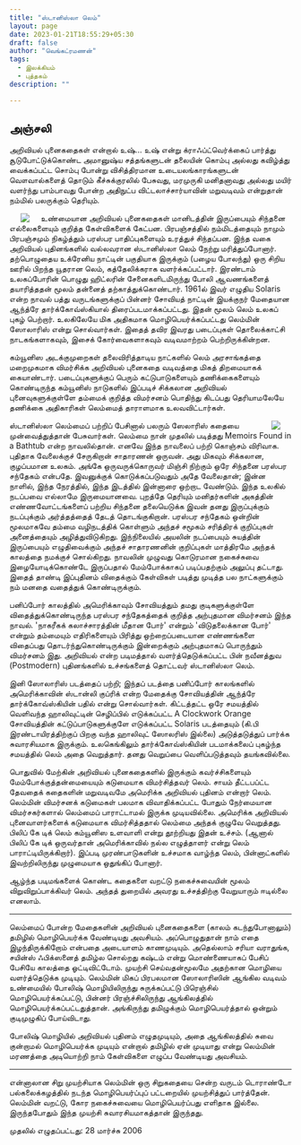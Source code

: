 ```yaml
---
title: "ஸ்டானிஸ்லா லெம்"
layout: page
date: 2023-01-21T18:55:29+05:30
draft: false
author: "வெங்கட்ரமணன்"
tags:
  - இலக்கியம்
  - புத்தகம்
description: ""

---
```


## அஞ்சலி

அறிவியல் புனைகதைகள் என்றால்   உஷ்... உஷ் என்று க்ராஃப்ட்வெர்க்கைப் பார்த்து சூடுபோட்டுக்கொண்ட அமானுஷ்ய சத்தங்களுடன் தலையின் கொம்பு அல்லது கவிழ்த்து வைக்கப்பட்ட சொம்பு போன்று விசித்திரமான உடையலங்காரங்களுடன் வௌவால்களைத் தொடும் கீச்சுக்குரலில் பேசுவது,  மரமுருகி மனிதனாவது அல்லது மயிர் வளர்ந்து பாம்பாவது போன்ற அதிநுட்ப விட்டலாச்சார்யாவின் மறுவடிவம் என்றுதான் நம்மில் பலருக்கும் தெரியும். 

<img clear="none" align="left" hspace="20" src="/images/lem_stanislaw.png"> உண்மையான அறிவியல் புனைகதைகள் மானிடத்தின் இருப்பையும் சிந்தனை எல்லைகளையும் குறித்த கேள்விகளைக் கேட்பன.   பிரபஞ்சத்தில் நம்மிடத்தையும் நாமும் பிரபஞ்சமும் நிகழ்த்தும் பரஸ்பர பாதிப்புகளையும் உரத்துச் சிந்தப்பன.   இந்த வகை அறிவியல் புதினங்களில் வல்லவரான ஸ்டானிஸ்லா லெம் நேற்று மரித்துப்போனார்.    தற்பொழுதைய உக்ரேனிய நாட்டின் பகுதியாக இருக்கும் (பழைய போலந்து)  ஒரு சிறிய ஊரில் பிறந்த யூதரான லெம், கத்தேலிக்கராக வளர்க்கப்பட்டார்.  இரண்டாம் உலகப்போரின் பொழுது ஹிட்லரின் சேனைகளிடமிருந்து  போலி ஆவணங்களைத் தயாரித்ததன் மூலம் தன்னைத் தற்காத்துக்கொண்டார்.    1961ல் இவர் எழுதிய Solaris  என்ற நாவல்  பத்து வருடங்களுக்குப் பின்னர் சோவியத் நாட்டின் இயக்குநர் மேதையான  ஆந்த்ரே தார்க்கோவ்ஸ்கியால் திரைப்படமாக்கப்பட்டது.  இதன் மூலம் லெம் உலகப் புகழ் பெற்றார்.   உலகிலேயே மிக அதிகமாக மொழிபெயர்க்கப்பட்டது லெம்மின் ஸோலாரிஸ் என்று சொல்வார்கள்.  இதைத் தவிர இவரது படைப்புகள் தொலைக்காட்சி நாடகங்களாகவும், இசைக் கோர்வைகளாகவும் வடிவமாற்றம் பெற்றிருக்கின்றன. 

கம்யூனிஸ அடக்குமுறைகள் தலைவிரித்தாடிய நாட்களில் லெம் அரசாங்கத்தை மறைமுகமாக விமர்சிக்க அறிவியல் புனைகதை வடிவத்தை மிகத் திறமையாகக் கையாண்டார்.   படைப்புகளுக்குப் பெரும் கட்டுபாடுகளையும் தணிக்கைகளையும் கொண்டிருந்த கம்யூனிஸ் நாடுகளில் இப்படிச் சிக்கலான அறிவியல் புனைவுகளுக்குள்ளே தம்மைக் குறித்த விமர்சனம் பொதிந்து கிடப்பது தெரியாமலேயே தணிக்கை அதிகாரிகள் லெம்மைத் தாராளமாக உலவவிட்டார்கள். 

<img clear="none" align="right" hspace="20" src="/images/solaris.jpg"> ஸ்டானிஸ்லா லெம்மைப் பற்றிப் பேசினால் பலரும் ஸேலாரிஸ் கதையை முன்வைத்துத்தான் பேசுவார்கள்.   லெம்மை நான் முதலில் படித்தது Memoirs Found in a Bathtub  என்ற நாவலில்தான்.   எனவே இந்த நாவலைப் பற்றி கொஞ்சம் விரிவாக.  புதிதாக வேலைக்குச் சேருகிறான் சாதாரணன் ஒருவன்.  அது மிகவும் சிக்கலான, குழப்பமான உலகம். அங்கே ஒருவருக்கொருவர் மிஞ்சி நிற்கும் ஒரே சிந்தனை பரஸ்பர சந்தேகம் என்பதே.   இவனுக்குக் கொடுக்கப்படுவதும் அதே வேலைதான்;  இன்ன நாளில், இந்த நேரத்தில், இந்த இடத்தில் இன்னாரை ஒற்றாட வேண்டும்.   இந்த உலகில் நடப்பவை எல்லாமே இருமையானவை.  புறத்தே தெரியும் மனிதர்களின் அகத்தின் எண்ணவோட்டங்களைப் பற்றிய சிந்தனை தலையெடுக்க இவன் தனது இருப்புக்கும் நடப்புக்கும் அர்த்தத்தைத் தேடத் தொடங்குகிறான்.   பரஸ்பர சந்தேகம் ஒன்றின் மூலமாகவே தம்மை வழிநடத்திக் கொள்ளும் அந்தச் சமூகம் சரித்திரக் குறிப்புகள் அனைத்தையும் அழித்துவிடுகிறது.   இந்நிலையில் அயலின் நடப்பையும் சுயத்தின் இருப்பையும் எழுதிவைக்கும் அந்தச் சாதாரணனின் குறிப்புகள் மாத்திரமே  அந்தக் காலத்தை நமக்குச் சொல்கிறது.   நாவலின் முழுவது கொடுரமான நகைச்சுவை இழையோடிக்கொண்டே இருப்பதால் மேம்போக்காகப் படிப்பதற்கும் அலுப்பு தட்டாது.  இதைத் தாண்டி இப்புதினம் விதைக்கும் கேள்விகள் படித்து முடித்த பல நாட்களுக்கும் நம் மனதை வதைத்துக் கொண்டிருக்கும். 

பனிப்போர் காலத்தில் அமெரிக்காவும் சோவியத்தும் தமது குடிகளுக்குள்ளே விதைத்துக்கொண்டிருந்த பரஸ்பர சந்தேகத்தைக் குறித்த அற்புதமான விமர்சனம் இந்த நாவல்.    'நாகரீகக் கலாச்சாரத்தின் மீதான போர்' என்றும் 'விடுதலைக்கான போர்' என்றும் தம்மையும் எதிரிகளையும் பிரித்து  ஒற்றைப்படையான எண்ணங்களை விதைப்பது தொடர்ந்துகொண்டிருக்கும் இன்றைக்கும் அற்புதமாகப் பொருந்தும் விமர்சனம் இது.  அறிவியல் என்ற படிமத்தால் வளர்த்தெடுக்கப்பட்ட பின் நவீனத்துவ (Postmodern) புதினங்களில் உச்சங்களைத் தொட்டவர் ஸ்டானிஸ்லா லெம். 

இனி ஸோலாரிஸ் படத்தைப் பற்றி;  இந்தப் படத்தை பனிப்போர் காலங்களில் அமெரிக்காவின் ஸ்டான்லி குப்ரிக் என்ற மேதைக்கு சோவியத்தின் ஆந்த்ரே தார்க்கோவ்ஸ்கியின் பதில் என்று  சொல்வார்கள்.   கிட்டத்தட்ட ஒரே சமயத்தில் வெளிவந்த  ஹாலிவுட்டின் செழிப்பில் எடுக்கப்பட்ட A Clockwork Orange சோவியத்தின் கட்டுப்பாடுகளுக்குளே எடுக்கப்பட்ட  Solaris படத்தையும் (கி.பி இரண்டாயிரத்திற்குப் பிறகு வந்த  ஹாலிவுட் ஸோலரிஸ் இல்லை) அடுத்தடுத்துப் பார்க்க சுவாரசியமாக இருக்கும்.   உலகெங்கிலும் தார்க்கோவ்ஸ்கியின் படமாக்கலைப் புகழ்ந்த சமயத்தில் லெம் அதை வெறுத்தார்.  தனது வெறுப்பை வெளிப்படுத்தவும் தயங்கவில்லை.   

பொதுவில் மேற்கின் அறிவியல் புனைகதைகளில் இருக்கும் கவர்ச்சிகளையும் மேம்போக்குத்தன்மையையும் கடுமையாக விமர்சித்தவர் லெம்.  சாயம் தீட்டபப்ட்ட தேவதைக் கதைகளின் மறுவடிவமே அமெரிக்க அறிவியல் புதினம் என்றார் லெம்.   லெம்மின் விமர்சனக் கடுமைகள் பலமாக விவாதிக்கப்பட்ட போதும்  நேர்மையான விமர்சகர்களால் லெம்மைப் பாராட்டாமல் இருக்க முடியவில்லை.      அமெரிக்க அறிவியல் புனைவாளர்களைக் கடுமையாக விமர்சித்ததால் லெம்மை அந்தக் குழுவே வெறுத்தது.  பிலிப் கே டிக் லெம் கம்யூனிஸ உளவாளி என்று தூற்றியது இதன் உச்சம்.   (ஆனால் பிலிப் கே டிக் ஒருவர்தான் அமெரிக்காவில் நல்ல எழுத்தாளர் என்று லெம் பாராட்டியிருக்கிறார்).   இப்படி முரண்பாடுகளின் உச்சமாக வாழ்ந்த லெம், பின்னாட்களில் இவற்றிலிருந்து முழுமையாக ஒதுங்கிப் போனார். 

ஆழ்ந்த படிமங்களைக் கொண்ட கதைகளை வறட்டு நகைச்சுவையின் மூலம் விறுவிறுப்பாக்கிவர் லெம்.   அந்தத் துறையில் அவரது உச்சத்திற்கு வேறுயாரும் ஈடில்லை எனலாம்.

* * *

லெம்மைப் போன்ற மேதைகளின் அறிவியல் புனைகதைகளை (காலம் கடந்துபோனாலும்) தமிழில் மொழிபெயர்க்க வேண்டியது அவசியம்.  அப்பொழுதுதான் நாம் எதை இழந்திருக்கிறோம் என்பதை அடையாளம் காணமுடியும்.    அதெல்லாம் சரியா வராதுங்க, சயின்ஸ் ஃபிக்ஸனைத் தமிழ்ல சொல்றது கஷ்டம் என்று  மொண்ணையாகப் பேசிப் பேசியே காலத்தை ஓட்டிவிட்டோம்.   முயற்சி செய்வதன்மூலமே அதற்கான மொழியை வளர்த்தெடுக்க முடியும்.   லெம்மின் மிகப் பிரபலமான ஸோலாரிஸின் ஆங்கில வடிவம் உண்மையில் போலிஷ் மொழியிலிருந்து சுருக்கப்பட்டு பிரெஞ்சில் மொழிபெயர்க்கப்பட்டு, பின்னர் பிரஞ்ச்சிலிருந்து ஆங்கிலத்தில் மொழிபெயர்க்கப்பட்டதுத்தான்.    அங்கிருந்து தமிழுக்கும் மொழிபெயர்த்தால் ஒன்றும் குடிமுழுகிப் போய்விடாது. 

போலிஷ் மொழியில் அறிவியல் புதினம் எழுதமுடியும், அதை ஆங்கிலத்தில் சுவை குன்றாமல் மொழிபெயர்க்க முடியும் என்றால் தமிழில் ஏன் முடியாது என்று லெம்மின் மரணத்தை அடியொற்றி  நாம் கேள்விகளை எழுப்ப வேண்டியது அவசியம். 

* * *

என்னாலான சிறு முயற்சியாக லெம்மின் ஒரு சிறுகதையை சென்ற வருடம் டொராண்டோ பல்கலைக்கழத்தில் நடந்த மொழிபெயர்ப்புப் பட்டறையில்  முயற்சித்துப் பார்த்தேன்.    லெம்மின் வறட்டு, கோர நகைச்சுவையை மொழிபெயர்ப்பது எளிதாக இல்லை.   இருந்தபோதும் இந்த முயற்சி சுவாரசியமாகத்தான் இருந்தது. 

முதலில் எழுதப்பட்டது: 28 மார்ச்சு 2006